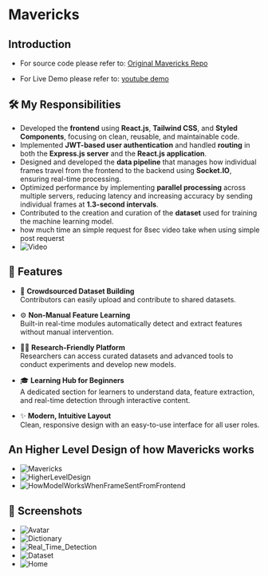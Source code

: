 # Mavericks

## Introduction
- For source code please refer to: [Original Mavericks Repo](https://github.com/nitesh-20-2003/Mavericks_gui)

- For Live Demo please refer to: [youtube demo](https://www.youtube.com/watch?v=l_CLHfjUHV0)

## 🛠️ My Responsibilities

- Developed the **frontend** using **React.js**, **Tailwind CSS**, and **Styled Components**, focusing on clean, reusable, and maintainable code.
- Implemented **JWT-based user authentication** and handled **routing** in both the **Express.js server** and the **React.js application**.
- Designed and developed the **data pipeline** that manages how individual frames travel from the frontend to the backend using **Socket.IO**, ensuring real-time processing.
- Optimized performance by implementing **parallel processing** across multiple servers, reducing latency and increasing accuracy by sending individual frames at **1.3-second intervals**.
- Contributed to the creation and curation of the **dataset** used for training the machine learning model.
- how much time an simple request for 8sec video take when using simple post requerst
- ![Video](./ScreenShots/timeReducedsimplepostrequest.jpeg)

## 🚀 Features

- 📂 **Crowdsourced Dataset Building**  
  Contributors can easily upload and contribute to shared datasets.

- ⚙️ **Non-Manual Feature Learning**  
  Built-in real-time modules automatically detect and extract features without manual intervention.

- 🧑‍🔬 **Research-Friendly Platform**  
  Researchers can access curated datasets and advanced tools to conduct experiments and develop new models.

- 🎓 **Learning Hub for Beginners**  
  A dedicated section for learners to understand data, feature extraction, and real-time detection through interactive content.

- ✨ **Modern, Intuitive Layout**  
  Clean, responsive design with an easy-to-use interface for all user roles.

## An Higher Level Design of how Mavericks works
- ![Mavericks](./ScreenShots/MavericksUml.jpeg)
- ![HigherLevelDesign](./ScreenShots/HigherLevel.jpeg)
- ![HowModelWorksWhenFrameSentFromFrontend](./ScreenShots/mediapipetocnn.jpeg)
## 📸 Screenshots
- ![Avatar](./ScreenShots/Avatar.png)
- ![Dictionary](./ScreenShots/Dictionary.png)
- ![Real_Time_Detection](./ScreenShots//Real_Time_Detection.png)
- ![Dataset](./ScreenShots/Dataset.png)
- ![Home](./ScreenShots/Home.png)


